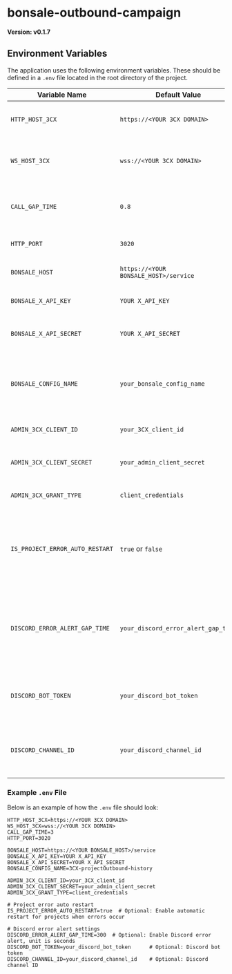 # bonsale-outbound-campaign

**Version: v0.1.7**

## Environment Variables

The application uses the following environment variables. These should be defined in a `.env` file located in the root directory of the project.

| Variable Name             | Default Value                                 | Description                                  |
|---------------------------|-----------------------------------------------|----------------------------------------------|
| `HTTP_HOST_3CX`           | `https://<YOUR 3CX DOMAIN>`                   | The host URL for the 3CX HTTP API.           |
| `WS_HOST_3CX`             | `wss://<YOUR 3CX DOMAIN>`                     | The host URL for the 3CX WebSocket API.      |
| `CALL_GAP_TIME`           | `0.8`                                           | The time gap (in seconds) between calls.     |
| `HTTP_PORT`               | `3020`                                        | The port for the HTTP server.                |
| `BONSALE_HOST`            | `https://<YOUR BONSALE_HOST>/service`         | The host URL for the Bonsale API.            |
| `BONSALE_X_API_KEY`       | `YOUR X_API_KEY`                              | The API key for the Bonsale API.             |
| `BONSALE_X_API_SECRET`    | `YOUR X_API_SECRET`                           | The API secret for the Bonsale API.          |
| `BONSALE_CONFIG_NAME`     | `your_bonsale_config_name`                 | (Optional) The config name for Bonsale project outbound history. |
| `ADMIN_3CX_CLIENT_ID`     | `your_3CX_client_id`                                       | The client ID for 3CX admin API.             |
| `ADMIN_3CX_CLIENT_SECRET` | `your_admin_client_secret`                    | The client secret for 3CX admin API.         |
| `ADMIN_3CX_GRANT_TYPE`    | `client_credentials`                          | The grant type for 3CX admin API.            |
| `IS_PROJECT_ERROR_AUTO_RESTART` | `true` or `false`                   | (Optional) Enable automatic restart for projects when errors occur. Default: `false` |
| `DISCORD_ERROR_ALERT_GAP_TIME` | `your_discord_error_alert_gap_time` | (Optional) The interval (in seconds) for monitoring errors and sending Discord alerts. |
| `DISCORD_BOT_TOKEN` | `your_discord_bot_token`| (Optional) Discord bot token for sending error notifications. |
| `DISCORD_CHANNEL_ID` | `your_discord_channel_id` | (Optional) Discord channel ID to receive error notifications. |

### Example `.env` File

Below is an example of how the `.env` file should look:

```
HTTP_HOST_3CX=https://<YOUR 3CX DOMAIN>
WS_HOST_3CX=wss://<YOUR 3CX DOMAIN>
CALL_GAP_TIME=3
HTTP_PORT=3020

BONSALE_HOST=https://<YOUR BONSALE_HOST>/service
BONSALE_X_API_KEY=YOUR X_API_KEY
BONSALE_X_API_SECRET=YOUR X_API_SECRET
BONSALE_CONFIG_NAME=3CX-projectOutbound-history

ADMIN_3CX_CLIENT_ID=your_3CX_client_id
ADMIN_3CX_CLIENT_SECRET=your_admin_client_secret
ADMIN_3CX_GRANT_TYPE=client_credentials

# Project error auto restart
IS_PROJECT_ERROR_AUTO_RESTART=true  # Optional: Enable automatic restart for projects when errors occur

# Discord error alert settings
DISCORD_ERROR_ALERT_GAP_TIME=300  # Optional: Enable Discord error alert, unit is seconds
DISCORD_BOT_TOKEN=your_discord_bot_token      # Optional: Discord bot token
DISCORD_CHANNEL_ID=your_discord_channel_id    # Optional: Discord channel ID
```